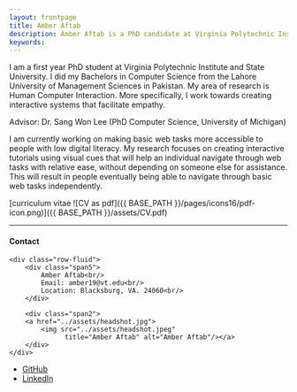 ```yaml
---
layout: frontpage
title: Amber Aftab
description: Amber Aftab is a PhD candidate at Virginia Polytechnic Institute and State University. 
keywords: 
---
```


I am a first year PhD student at Virginia Polytechnic Institute and State University. I did my Bachelors in Computer Science from the Lahore University of Management Sciences in Pakistan. My area of research is Human Computer Interaction. More specifically, I work towards creating interactive systems that facilitate empathy.

Advisor: Dr. Sang Won Lee (PhD Computer Science, University of Michigan)

I am currently working on making basic web tasks more accessible to people with low digital literacy. My research focuses on creating interactive tutorials using visual cues that will help an individual navigate through web tasks with relative ease, without depending on someone else for assistance. This will result in people eventually being able to navigate through basic web tasks independently.


[curriculum vitae ![CV as pdf]({{ BASE_PATH }}/pages/icons16/pdf-icon.png)]({{ BASE_PATH }}/assets/CV.pdf)<br/>


---

<div class="container">
<h4><a name="Contact"></a>Contact</h4>

    <div class="row-fluid">
        <div class="span5">
            Amber Aftab<br/>
            Email: amber19@vt.edu<br/>
            Location: Blacksburg, VA. 24060<br/>
        </div>

        <div class="span2">
        <a href="../assets/headshot.jpg">
            <img src="../assets/headshot.jpeg"
                  title="Amber Aftab" alt="Amber Aftab"/></a>
        </div>
    </div>
</div>

<div class="navbar">
  <div class="navbar-inner">
      <ul class="nav">
          <li><a href="https://github.com/AmberAftab1">GitHub</a></li>
          <li><a href="https://www.linkedin.com/in/amber-aftab-a968391a2/">LinkedIn</a></li>
      </ul>
  </div>
</div>